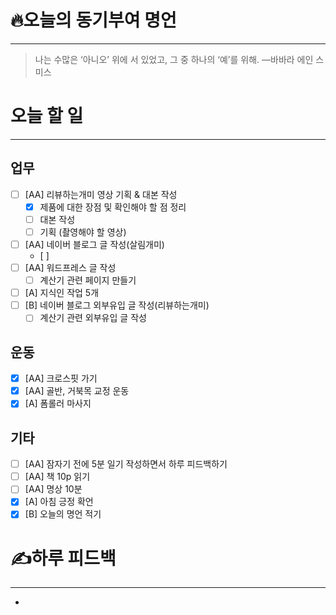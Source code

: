 # 🔥오늘의 동기부여 명언

---
>나는 수많은 ‘아니오’ 위에 서 있었고, 그 중 하나의 ‘예’를 위해.
>—바바라 에인 스미스

# 오늘 할 일
---
## 업무
- [ ] [AA] 리뷰하는개미 영상 기획 & 대본 작성
	- [x] 제품에 대한 장점 및 확인해야 할 점 정리
	- [ ] 대본 작성
	- [ ] 기획 (촬영해야 할 영상)
- [ ] [AA] 네이버 블로그 글 작성(살림개미)
	- [ ] 
- [ ] [AA] 워드프레스 글 작성
	- [ ] 계산기 관련 페이지 만들기
- [ ] [A] 지식인 작업 5개
- [ ] [B] 네이버 블로그 외부유입 글 작성(리뷰하는개미)
	- [ ] 계산기 관련 외부유입 글 작성

## 운동
- [x] [AA] 크로스핏 가기
- [x] [AA] 골반, 거북목 교정 운동
- [x] [A] 폼롤러 마사지

## 기타
- [ ] [AA] 잠자기 전에 5분 일기 작성하면서 하루 피드백하기
- [ ] [AA] 책 10p 읽기
- [ ] [AA] 명상 10분
- [x] [A] 아침 긍정 확언
- [x] [B] 오늘의 명언 적기

# ✍하루 피드백
---
- 